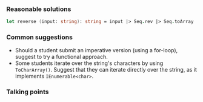 ### Reasonable solutions

```fsharp
let reverse (input: string): string = input |> Seq.rev |> Seq.toArray |> System.String
```

### Common suggestions

- Should a student submit an imperative version (using a for-loop), suggest to try a functional approach.
- Some students iterate over the string's characters by using `ToCharArray()`. Suggest that they can iterate directly over the string, as it implements `IEnumerable<char>`.

### Talking points
